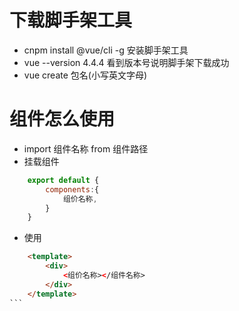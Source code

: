 # 下载脚手架工具
- cnpm install @vue/cli -g  安装脚手架工具
- vue --version   4.4.4 看到版本号说明脚手架下载成功  
- vue create 包名(小写英文字母)  



# 组件怎么使用
- import 组件名称 from 组件路径
- 挂载组件
```javascript
    export default {
        components:{
            组价名称,
        }
    }
```
- 使用
````html
    <template>
        <div>
            <组价名称></组件名称>
        </div>
    </template>
```
